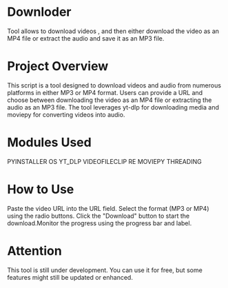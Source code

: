 # Downloder
Tool allows to download videos , and then either download the video as an MP4 file or extract the audio and save it as an MP3 file.

# Project Overview
This script is a tool designed to download videos and audio from numerous platforms in either MP3 or MP4 format. Users can provide a URL and choose between downloading the video as an MP4 file or extracting the audio as an MP3 file. The tool leverages yt-dlp for downloading media and moviepy for converting videos into audio.

# Modules Used
PYINSTALLER
OS
YT_DLP
VIDEOFILECLIP
RE
MOVIEPY
THREADING
# How to Use
Paste the video URL into the URL field. Select the format (MP3 or MP4) using the radio buttons. Click the "Download" button to start the download.Monitor the progress using the progress bar and label.

# Attention
This tool is still under development. You can use it for free, but some features might still be updated or enhanced.
